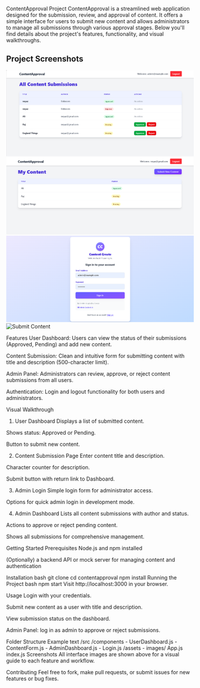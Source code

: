 ContentApproval Project
ContentApproval is a streamlined web application designed for the submission, review, and approval of content. It offers a simple interface for users to submit new content and allows administrators to manage all submissions through various approval stages. Below you'll find details about the project's features, functionality, and visual walkthroughs.
## Project Screenshots

![Admin Panel](frontend/public/AdminPanel.png)
![Dashboard](frontend/public/Dashboard.png)
![Signup](frontend/public/Signup.png)
![Submit Content](frontend/public/SubmitContent.png)



Features
User Dashboard: Users can view the status of their submissions (Approved, Pending) and add new content.

Content Submission: Clean and intuitive form for submitting content with title and description (500-character limit).

Admin Panel: Administrators can review, approve, or reject content submissions from all users.

Authentication: Login and logout functionality for both users and administrators.

Visual Walkthrough
1. User Dashboard
Displays a list of submitted content.

Shows status: Approved or Pending.

Button to submit new content.


2. Content Submission Page
Enter content title and description.

Character counter for description.

Submit button with return link to Dashboard.


3. Admin Login
Simple login form for administrator access.

Options for quick admin login in development mode.


4. Admin Dashboard
Lists all content submissions with author and status.

Actions to approve or reject pending content.

Shows all submissions for comprehensive management.


Getting Started
Prerequisites
Node.js and npm installed

(Optionally) a backend API or mock server for managing content and authentication

Installation
bash
git clone <your-repo-url>
cd contentapproval
npm install
Running the Project
bash
npm start
Visit http://localhost:3000 in your browser.

Usage
Login with your credentials.

Submit new content as a user with title and description.

View submission status on the dashboard.

Admin Panel: log in as admin to approve or reject submissions.

Folder Structure Example
text
/src
  /components
    - UserDashboard.js
    - ContentForm.js
    - AdminDashboard.js
    - Login.js
  /assets
    - images/
  App.js
  index.js
Screenshots
All interface images are shown above for a visual guide to each feature and workflow.

Contributing
Feel free to fork, make pull requests, or submit issues for new features or bug fixes.
